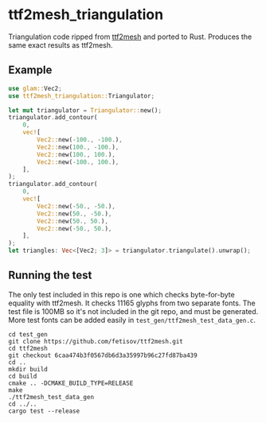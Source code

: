 # ttf2mesh_triangulation

Triangulation code ripped from [ttf2mesh](https://github.com/fetisov/ttf2mesh) and ported to Rust. Produces the same exact results as ttf2mesh.

## Example

```rust
use glam::Vec2;
use ttf2mesh_triangulation::Triangulator;

let mut triangulator = Triangulator::new();
triangulator.add_contour(
    0,
    vec![
        Vec2::new(-100., -100.),
        Vec2::new(100., -100.),
        Vec2::new(100., 100.),
        Vec2::new(-100., 100.),
    ],
);
triangulator.add_contour(
    0,
    vec![
        Vec2::new(-50., -50.),
        Vec2::new(50., -50.),
        Vec2::new(50., 50.),
        Vec2::new(-50., 50.),
    ],
);
let triangles: Vec<[Vec2; 3]> = triangulator.triangulate().unwrap();
```

## Running the test

The only test included in this repo is one which checks byte-for-byte equality with ttf2mesh. It checks 11165 glyphs from two separate fonts. The test file is 100MB so it's not included in the git repo, and must be generated. More test fonts can be added easily in `test_gen/ttf2mesh_test_data_gen.c`.

```
cd test_gen
git clone https://github.com/fetisov/ttf2mesh.git
cd ttf2mesh
git checkout 6caa474b3f0567db6d3a35997b96c27fd87ba439
cd ..
mkdir build
cd build
cmake .. -DCMAKE_BUILD_TYPE=RELEASE
make
./ttf2mesh_test_data_gen
cd ../..
cargo test --release
```
